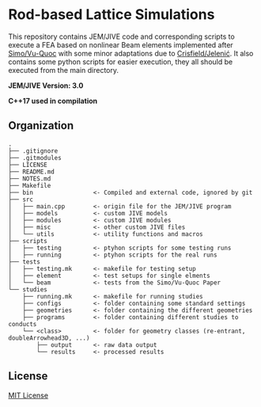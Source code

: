 # Rod-based Lattice Simulations
This repository contains JEM/JIVE code and corresponding scripts to execute a FEA based on nonlinear Beam elements implemented after [Simo/Vu-Quoc](https://dx.doi.org/10.1016/0045-7825(86)90079-4) with some minor adaptations due to [Crisfield/Jelenić](https://dx.doi.org/10.1098/rspa.1999.0352). It also contains some python scripts for easier execution, they all should be executed from the main directory.

**JEM/JIVE Version: 3.0**

**C++17 used in compilation**

## Organization
```
.
├── .gitignore
├── .gitmodules
├── LICENSE
├── README.md
├── NOTES.md
├── Makefile
├── bin                 <- Compiled and external code, ignored by git
├── src
│   ├── main.cpp        <- origin file for the JEM/JIVE program
│   ├── models          <- custom JIVE models
│   ├── modules         <- custom JIVE modules
│   ├── misc            <- other custom JIVE files
│   └── utils           <- utility functions and macros
├── scripts
│   ├── testing         <- ptyhon scripts for some testing runs
│   ├── running         <- ptyhon scripts for the real runs
├── tests
│   ├── testing.mk      <- makefile for testing setup
│   ├── element         <- test setups for single elments
│   └── beam            <- tests from the Simo/Vu-Quoc Paper
└── studies
    ├── running.mk      <- makefile for running studies
    ├── configs         <- folder containing some standard settings
    ├── geometries      <- folder containing the different geometries
    ├── programs        <- folder containing different studies to conducts
    └── <class>         <- folder for geometry classes (re-entrant, doubleArrowhead3D, ...)
        ├── output      <- raw data output
        └── results     <- processed results
```


## License
[MIT License](LICENSE)
